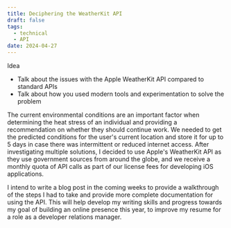 ```yaml
---
title: Deciphering the WeatherKit API
draft: false
tags:
  - technical
  - API
date: 2024-04-27
---
```

Idea 
- Talk about the issues with the Apple WeatherKit API compared to standard APIs 
- Talk about how you used modern tools and experimentation to solve the problem

The current environmental conditions are an important factor when determining the heat stress of an individual and providing a recommendation on whether they should continue work. We needed to get the predicted conditions for the user's current location and store it for up to 5 days in case there was intermittent or reduced internet access. After investigating multiple solutions, I decided to use Apple's WeatherKit API as they use government sources from around the globe, and we receive a monthly quota of API calls as part of our license fees for developing iOS applications.




I intend to write a blog post in the coming weeks to provide a walkthrough of the steps I had to take and provide more complete documentation for using the API. This will help develop my writing skills and progress towards my goal of building an online presence this year,  to improve my resume for a role as a developer relations manager. 